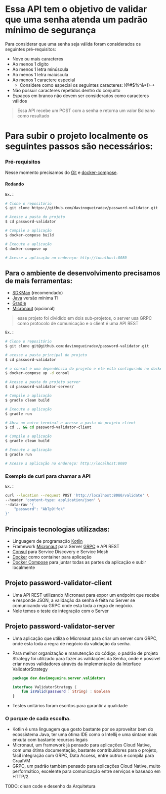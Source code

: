 # Essa API tem o objetivo de validar que uma senha atenda um padrão mínimo de segurança

Para considerar que uma senha seja válida foram considerados os seguintes pré-requisitos:

- Nove ou mais caracteres
- Ao menos 1 dígito
- Ao menos 1 letra minúscula
- Ao menos 1 letra maiúscula
- Ao menos 1 caractere especial
  - Considere como especial os seguintes caracteres: !@#$%^&*()-+
- Não possuir caracteres repetidos dentro do conjunto
- Espaços em branco não devem ser considerados como caracteres válidos


>Essa API recebe um POST com a senha e retorna um valor Boleano como resultado  

# Para subir o projeto localmente os seguintes passos são necessários:  

### Pré-requisitos

Nesse momento precisamos do [Git](https://git-scm.com) e [docker-compose](https://docs.docker.com/compose/install).

#### Rodando

```bash
Ex.:

# Clone o repositório
$ git clone https://github.com/davinogueiradev/password-validator.git

# Acesse a pasta do projeto
$ cd password-validator

# Compile a aplicação
$ docker-compose build

# Execute a aplicação
$ docker-compose up

# Acesse a aplicação no endereço: http://localhost:8080
```

## Para o ambiente de desenvolvimento precisamos de mais ferramentas:

- [SDKMan](https://sdkman.io/install) (recomendado)
- [Java](https://sdkman.io/jdks#AdoptOpenJDK) versão mínima 11
- [Gradle](https://sdkman.io/sdks#gradle)
- [Micronaut](https://sdkman.io/sdks#micronaut) (opcional)

> esse projeto foi dividido em dois sub-projetos, o server usa GRPC como protocolo de comunicação e o client é uma API REST

```bash
Ex.:

# Clone o repositório
$ git clone git@github.com:davinogueiradev/password-validator.git

# acesse a pasta principal do projeto
$ cd password-validator

# o consul é uma dependência do projeto e ele está configurado no docker-compose
$ docker-compose up -d consul

# Acesse a pasta do projeto server
$ cd password-validator-server/

# Compile a aplicação
$ gradle clean build

# Execute a aplicação
$ gradle run

# Abra um outro terminal e acesse a pasta do projeto client
$ cd .. && cd password-validator-client

# Compile a aplicação
$ gradle clean build

# Execute a aplicação
$ gradle run

# Acesse a aplicação no endereço: http://localhost:8080
```

### Exemplo de curl para chamar a API

```bash
Ex.:

curl --location --request POST 'http://localhost:8080/validate' \
--header 'content-type: application/json' \
--data-raw '{
    "password": "AbTp9!fok"
}'

```

## Principais tecnologias utilizadas:
 - Linguagem de programação [Kotlin](https://kotlinlang.org/)
 - Framework [Micronaut](https://micronaut.io/) para Server [GRPC](https://grpc.io/) e API REST
 - [Consul](https://www.consul.io/) para Service Discovery e Service Mesh
 - [Docker](https://docs.docker.com/get-docker/) como container para aplicação
 - [Docker Compose](https://docs.docker.com/compose/install/) para juntar todas as partes da aplicação e subir localmente

 ## Projeto password-validator-client

 - Uma API REST utilizando Micronaut para expor um endpoint que recebe e responde JSON, a validação da senha é feita no Server se comunicando via GRPC onde esta toda a regra de negócio.
 - Nele temos o teste de integração com o Server


 ## Projeto password-validator-server

 - Uma aplicação que utiliza o Micronaut para criar um server com GRPC, onde esta toda a regra de negócio da validação da senha.
 - Para melhor organização e manutenção do código, o padrão de projeto Strategy foi utilizado para fazer as validações da Senha, onde é possível criar novos validadores através da implementação da Interface ValidatorStrategy
 
    ```kotlin
    package dev.davinogueira.server.validators

    interface ValidatorStrategy {
        fun isValid(password : String) : Boolean
    }
    ```
- Testes unitários foram escritos para garantir a qualidade

### O porque de cada escolha.
- Kotlin é uma linguagem que gosto bastante por se aproveitar bem do ecossistema Java, ter uma ótima IDE como o Intellij e uma sintaxe mais enxuta com bastante recursos legais
- Micronaut, um framework já pensado para aplicações Cloud Native, com uma ótima documentação, bastante contribuidores para o projeto, fácil integração com GRPC, Data Access, entre outros e compila para GraalVM
- GRPC, um padrão também pensado para aplicações Cloud Native, muito performático, excelente para comunicação entre serviços e baseado em HTTP/2.




TODO: clean code e desenho da Arquitetura